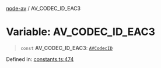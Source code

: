[node-av](../globals.md) / AV\_CODEC\_ID\_EAC3

# Variable: AV\_CODEC\_ID\_EAC3

> `const` **AV\_CODEC\_ID\_EAC3**: [`AVCodecID`](../type-aliases/AVCodecID.md)

Defined in: [constants.ts:474](https://github.com/seydx/av/blob/f8631fc881b394300b1479f511d55cf1c370a87f/src/constants/constants.ts#L474)
